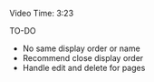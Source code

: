 Video Time: 3:23

TO-DO
- No same display order or name
- Recommend close display order
- Handle edit and delete for pages